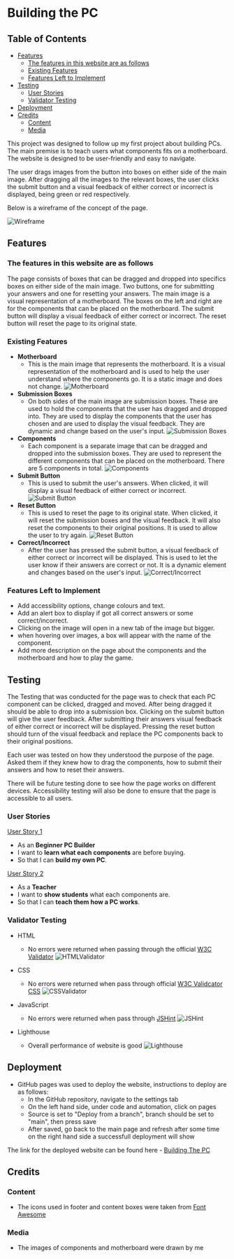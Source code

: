 # Building the PC

## Table of Contents

- [Features](#features)
  - [The features in this website are as follows](#the-features-in-this-website-are-as-follows)
  - [Existing Features](#existing-features)
  - [Features Left to Implement](#features-left-to-implement)
- [Testing](#testing)
  - [User Stories](#user-stories)
  - [Validator Testing](#validator-testing)
- [Deployment](#deployment)
- [Credits](#credits)
  - [Content](#content)
  - [Media](#media)

This project was designed to follow up my first project about building PCs. The main premise is to teach users what components fits on a motherboard. The website is designed to be user-friendly and easy to navigate.

The user drags images from the button into boxes on either side of the main image. After dragging all the images to the relevant boxes, the user clicks the submit button and a visual feedback of either correct or incorrect is displayed, being green or red respectively.

Below is a wireframe of the concept of the page.

![Wireframe](assets/images/wireframe.png)

## Features

### The features in this website are as follows

The page consists of boxes that can be dragged and dropped into specifics boxes on either side of the main image. Two buttons, one for submitting your answers and one for resetting your answers. The main image is a visual representation of a motherboard. The boxes on the left and right are for the components that can be placed on the motherboard. The submit button will display a visual feedback of either correct or incorrect. The reset button will reset the page to its original state.

### Existing Features

- **Motherboard**
  - This is the main image that represents the motherboard. It is a visual representation of the motherboard and is used to help the user understand where the components go. It is a static image and does not change.
  ![Motherboard](assets/images/motherboardvisual.png)
- **Submission Boxes**
  - On both sides of the main image are submission boxes. These are used to hold the components that the user has dragged and dropped into. They are used to display the components that the user has chosen and are used to display the visual feedback. They are dynamic and change based on the user's input.
  ![Submission Boxes](assets/images/subboxes.png)
- **Components**
  - Each component is a separate image that can be dragged and dropped into the submission boxes. They are used to represent the different components that can be placed on the motherboard. There are 5 components in total.
  ![Components](assets/images/compon.png)
- **Submit Button**
  - This is used to submit the user's answers. When clicked, it will display a visual feedback of either correct or incorrect.
  ![Submit Button](assets/images/submit.png)
- **Reset Button**
  - This is used to reset the page to its original state. When clicked, it will reset the submission boxes and the visual feedback. It will also reset the components to their original positions. It is used to allow the user to try again.
  ![Reset Button](assets/images/reset.png)
- **Correct/Incorrect**
  - After the user has pressed the submit button, a visual feedback of either correct or incorrect will be displayed. This is used to let the user know if their answers are correct or not. It is a dynamic element and changes based on the user's input.
  ![Correct/Incorrect](assets/images/rightorwrong.png)

### Features Left to Implement

- Add accessibility options, change colours and text.
- Add an alert box to display if got all correct answers or some correct/incorrect.
- Clicking on the image will open in a new tab of the image but bigger.
- when hovering over images, a box will appear with the name of the component.
- Add more description on the page about the components and the motherboard and how to play the game.

## Testing

The Testing that was conducted for the page was to check that each PC component can be clicked, dragged and moved. After being dragged it should be able to drop into a submission box. Clicking on the submit button will give the user feedback. After submitting their answers visual feedback of either correct or incorrect will be displayed. Pressing the reset button should turn of the visual feedback and replace the PC components back to their original positions.

Each user was tested on how they understood the purpose of the page. Asked them if they knew how to drag the components, how to submit their answers and how to reset their answers.

There will be future testing done to see how the page works on different devices. Accessibility testing will also be done to ensure that the page is accessible to all users.

### User Stories

<u>User Story 1</u>

- As an **Beginner PC Builder**
- I want to **learn what each components** are before buying.
- So that I can **build my own PC**.

<u>User Story 2</u>

- As a **Teacher**
- I want to **show students** what each components are.
- So that I can **teach them how a PC works**.

### Validator Testing

- HTML
  - No errors were returned when passing through the official [W3C Validator](https://validator.w3.org)
  ![HTMLValidator](assets/images/HTMLValid.png)
- CSS
  - No errors were returned when pass through official [W3C Validcator CSS](https://jigsaw.w3.org/css-validator/)
  ![CSSValidator](assets/images/CSSValid.png)

- JavaScript
  - No errors were returned when pass through [JSHint](https://jshint.com)
  ![JSHint](assets/images/JSValid.png)

- Lighthouse
  - Overall performance of website is good
  ![Lighthouse](assets/images/lighthouse.png)

## Deployment

- GitHub pages was used to deploy the website, instructions to deploy are as follows:
  - In the GitHub repository, navigate to the settings tab
  - On the left hand side, under code and automation, click on pages
  - Source is set to "Deploy from a branch", branch should be set to "main", then press save
  - After saved, go back to the main page and refresh after some time on the right hand side a successfull deployment will show

The link for the deployed website can be found here - [Building The PC](https://botthunder501.github.io/Project-2/)

## Credits

### Content

- The icons used in footer and content boxes were taken from [Font Awesome](https://fontawesome.com)

### Media

- The images of components and motherboard were drawn by me
